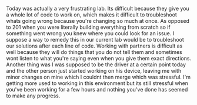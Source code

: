 Today was actually a very frustrating lab. Its difficult because they give you a whole lot of code to work on, which makes it difficult to troubleshoot whats going wrong because you're changing so much at once. As opposed to 201 when you were literally building everything from scratch so if something went wrong you knew where you could look for an issue.
I suppose a way to remedy this in our current lab would be to troubleshoot our solutions after each line of code.
Working with partners is difficult as well because they will do things that you do not tell them and sometimes wont listen to what you're saying even when you give them exact directions. Another thing was I was supposed to be the driver at a certain point today and the other person just started working on his device, leaving me with minor changes on mine which I couldnt then merge which was stressful. 
I'm getting more used to working in this environment but its still stressful when you've been working for a few hours and nothing you've done has seemed to make any progress. 